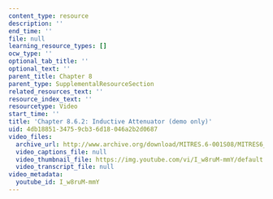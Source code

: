 ```yaml
---
content_type: resource
description: ''
end_time: ''
file: null
learning_resource_types: []
ocw_type: ''
optional_tab_title: ''
optional_text: ''
parent_title: Chapter 8
parent_type: SupplementalResourceSection
related_resources_text: ''
resource_index_text: ''
resourcetype: Video
start_time: ''
title: 'Chapter 8.6.2: Inductive Attenuator (demo only)'
uid: 4db18851-3475-9cb3-6d18-046a2b2d0687
video_files:
  archive_url: http://www.archive.org/download/MITRES.6-001S08/MITRES6_001S08_8-6-2_demo_220k.mp4
  video_captions_file: null
  video_thumbnail_file: https://img.youtube.com/vi/I_w8ruM-mmY/default.jpg
  video_transcript_file: null
video_metadata:
  youtube_id: I_w8ruM-mmY
---
```

